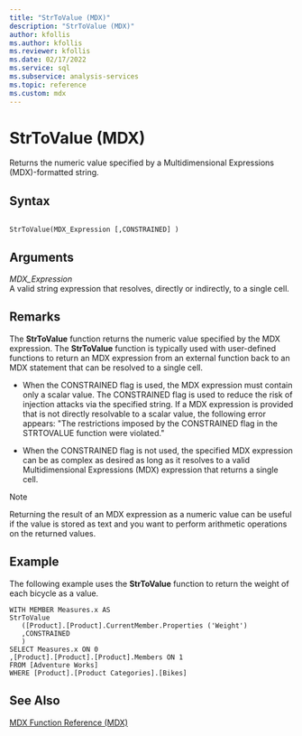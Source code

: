 ```yaml
---
title: "StrToValue (MDX)"
description: "StrToValue (MDX)"
author: kfollis
ms.author: kfollis
ms.reviewer: kfollis
ms.date: 02/17/2022
ms.service: sql
ms.subservice: analysis-services
ms.topic: reference
ms.custom: mdx
---
```

# StrToValue (MDX)


  Returns the numeric value specified by a Multidimensional Expressions (MDX)-formatted string.  
  
## Syntax  
  
```  
  
StrToValue(MDX_Expression [,CONSTRAINED] )   
```  
  
## Arguments  
 *MDX_Expression*  
 A valid string expression that resolves, directly or indirectly, to a single cell.  
  
## Remarks  
 The **StrToValue** function returns the numeric value specified by the MDX expression. The **StrToValue** function is typically used with user-defined functions to return an MDX expression from an external function back to an MDX statement that can be resolved to a single cell.  
  
-   When the CONSTRAINED flag is used, the MDX expression must contain only a scalar value. The CONSTRAINED flag is used to reduce the risk of injection attacks via the specified string. If a MDX expression is provided that is not directly resolvable to a scalar value, the following error appears: "The restrictions imposed by the CONSTRAINED flag in the STRTOVALUE function were violated."  
  
-   When the CONSTRAINED flag is not used, the specified MDX expression can be as complex as desired as long as it resolves to a valid Multidimensional Expressions (MDX) expression that returns a single cell.  
  
> [!NOTE]  
>  Returning the result of an MDX expression as a numeric value can be useful if the value is stored as text and you want to perform arithmetic operations on the returned values.  
  
## Example  
 The following example uses the **StrToValue** function to return the weight of each bicycle as a value.  
  
```  
WITH MEMBER Measures.x AS   
StrToValue   
   ([Product].[Product].CurrentMember.Properties ('Weight')  
   ,CONSTRAINED  
   )  
SELECT Measures.x ON 0  
,[Product].[Product].[Product].Members ON 1  
FROM [Adventure Works]  
WHERE [Product].[Product Categories].[Bikes]  
```  
  
## See Also  
 [MDX Function Reference &#40;MDX&#41;](../mdx/mdx-function-reference-mdx.md)  
  
  
